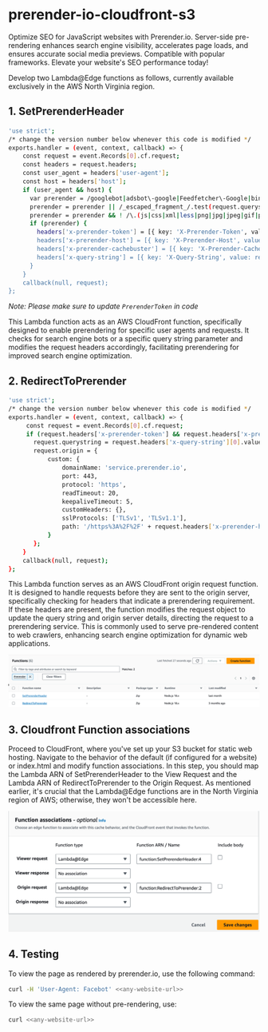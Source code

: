 # prerender-io-cloudfront-s3
Optimize SEO for JavaScript websites with Prerender.io. Server-side pre-rendering enhances search engine visibility, accelerates page loads, and ensures accurate social media previews. Compatible with popular frameworks. Elevate your website's SEO performance today!


Develop two Lambda@Edge functions as follows, currently available exclusively in the AWS North Virginia region.

## 1. SetPrerenderHeader

```bash
'use strict'; 
/* change the version number below whenever this code is modified */  
exports.handler = (event, context, callback) => { 
    const request = event.Records[0].cf.request;  
    const headers = request.headers;  
    const user_agent = headers['user-agent']; 
    const host = headers['host']; 
    if (user_agent && host) { 
      var prerender = /googlebot|adsbot\-google|Feedfetcher\-Google|bingbot|yandex|baiduspider|Facebot|facebookexternalhit|twitterbot|rogerbot|SemrushBot|Screaming|linkedinbot|embedly|quora link preview|showyoubot|outbrain|pinterest|slackbot|vkShare|W3C_Validator|redditbot|applebot|whatsapp|flipboard|tumblr|bitlybot|skypeuripreview|nuzzel|discordbot|google page speed|qwantify|pinterestbot|bitrix link preview|xing\-contenttabreceiver|chrome\-lighthouse|telegrambot/i.test(user_agent[0].value); 
      prerender = prerender || /_escaped_fragment_/.test(request.querystring);  
      prerender = prerender && ! /\.(js|css|xml|less|png|jpg|jpeg|gif|pdf|doc|txt|ico|rss|zip|mp3|rar|exe|wmv|doc|avi|ppt|mpg|mpeg|tif|wav|mov|psd|ai|xls|mp4|m4a|swf|dat|dmg|iso|flv|m4v|torrent|ttf|woff|svg|eot)$/i.test(request.uri); 
      if (prerender) {  
        headers['x-prerender-token'] = [{ key: 'X-Prerender-Token', value: <<PrenderToke>>}]; 
        headers['x-prerender-host'] = [{ key: 'X-Prerender-Host', value: host[0].value}]; 
        headers['x-prerender-cachebuster'] = [{ key: 'X-Prerender-Cachebuster', value: Date.now().toString()}]; 
        headers['x-query-string'] = [{ key: 'X-Query-String', value: request.querystring}]; 
      } 
    } 
    callback(null, request);  
}; 
```
*Note: Please make sure to update `PrerenderToken` in code*

This Lambda function acts as an AWS CloudFront function, specifically designed to enable prerendering for specific user agents and requests. It checks for search engine bots or a specific query string parameter and modifies the request headers accordingly, facilitating prerendering for improved search engine optimization.


## 2. RedirectToPrerender

```bash
'use strict'; 
/* change the version number below whenever this code is modified */  
exports.handler = (event, context, callback) => { 
     const request = event.Records[0].cf.request; 
     if (request.headers['x-prerender-token'] && request.headers['x-prerender-host'] && request.headers['x-query-string']) {  
       request.querystring = request.headers['x-query-string'][0].value;  
       request.origin = { 
           custom: {  
               domainName: 'service.prerender.io',  
               port: 443, 
               protocol: 'https', 
               readTimeout: 20, 
               keepaliveTimeout: 5, 
               customHeaders: {}, 
               sslProtocols: ['TLSv1', 'TLSv1.1'],  
               path: '/https%3A%2F%2F' + request.headers['x-prerender-host'][0].value 
           }  
       }; 
    } 
    callback(null, request);  
};  
```
This Lambda function serves as an AWS CloudFront origin request function. It is designed to handle requests before they are sent to the origin server, specifically checking for headers that indicate a prerendering requirement. If these headers are present, the function modifies the request object to update the query string and origin server details, directing the request to a prerendering service. This is commonly used to serve pre-rendered content to web crawlers, enhancing search engine optimization for dynamic web applications.


![Lamda Functions](./Functions-Lambda.png)

## 3. Cloudfront Function associations

Proceed to CloudFront, where you've set up your S3 bucket for static web hosting. Navigate to the behavior of the default (if configured for a website) or index.html and modify function associations. In this step, you should map the Lambda ARN of SetPrerenderHeader to the View Request and the Lambda ARN of RedirectToPrerender to the Origin Request. As mentioned earlier, it's crucial that the Lambda@Edge functions are in the North Virginia region of AWS; otherwise, they won't be accessible here.

![Lamda Functions_Associations](./CloudFront-Global.png)

## 4. Testing
To view the page as rendered by prerender.io, use the following command:

```bash
curl -H 'User-Agent: Facebot' <<any-website-url>>
```

To view the same page without pre-rendering, use:
```bash
curl <<any-website-url>>
```